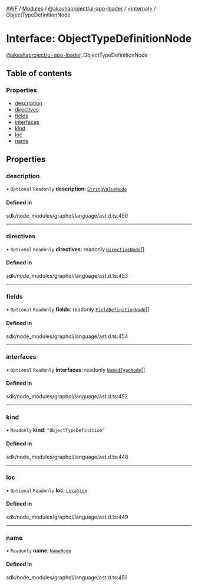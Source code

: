 [AWF](../README.md) / [Modules](../modules.md) / [@akashaproject/ui-app-loader](../modules/akashaproject_ui_app_loader.md) / [<internal\>](../modules/akashaproject_ui_app_loader._internal_.md) / ObjectTypeDefinitionNode

# Interface: ObjectTypeDefinitionNode

[@akashaproject/ui-app-loader](../modules/akashaproject_ui_app_loader.md).[<internal>](../modules/akashaproject_ui_app_loader._internal_.md).ObjectTypeDefinitionNode

## Table of contents

### Properties

- [description](akashaproject_ui_app_loader._internal_.ObjectTypeDefinitionNode.md#description)
- [directives](akashaproject_ui_app_loader._internal_.ObjectTypeDefinitionNode.md#directives)
- [fields](akashaproject_ui_app_loader._internal_.ObjectTypeDefinitionNode.md#fields)
- [interfaces](akashaproject_ui_app_loader._internal_.ObjectTypeDefinitionNode.md#interfaces)
- [kind](akashaproject_ui_app_loader._internal_.ObjectTypeDefinitionNode.md#kind)
- [loc](akashaproject_ui_app_loader._internal_.ObjectTypeDefinitionNode.md#loc)
- [name](akashaproject_ui_app_loader._internal_.ObjectTypeDefinitionNode.md#name)

## Properties

### description

• `Optional` `Readonly` **description**: [`StringValueNode`](akashaproject_ui_app_loader._internal_.StringValueNode.md)

#### Defined in

sdk/node_modules/graphql/language/ast.d.ts:450

___

### directives

• `Optional` `Readonly` **directives**: readonly [`DirectiveNode`](akashaproject_ui_app_loader._internal_.DirectiveNode.md)[]

#### Defined in

sdk/node_modules/graphql/language/ast.d.ts:453

___

### fields

• `Optional` `Readonly` **fields**: readonly [`FieldDefinitionNode`](akashaproject_ui_app_loader._internal_.FieldDefinitionNode.md)[]

#### Defined in

sdk/node_modules/graphql/language/ast.d.ts:454

___

### interfaces

• `Optional` `Readonly` **interfaces**: readonly [`NamedTypeNode`](akashaproject_ui_app_loader._internal_.NamedTypeNode.md)[]

#### Defined in

sdk/node_modules/graphql/language/ast.d.ts:452

___

### kind

• `Readonly` **kind**: ``"ObjectTypeDefinition"``

#### Defined in

sdk/node_modules/graphql/language/ast.d.ts:448

___

### loc

• `Optional` `Readonly` **loc**: [`Location`](../classes/akashaproject_ui_app_loader._internal_.Location.md)

#### Defined in

sdk/node_modules/graphql/language/ast.d.ts:449

___

### name

• `Readonly` **name**: [`NameNode`](akashaproject_ui_app_loader._internal_.NameNode.md)

#### Defined in

sdk/node_modules/graphql/language/ast.d.ts:451
